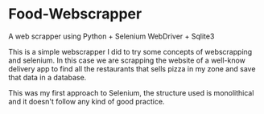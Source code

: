# Food-Webscrapper

A web scrapper using Python + Selenium WebDriver + Sqlite3

This is a simple webscrapper I did to try some concepts of webscrapping and selenium.
In this case we are scrapping the website of a well-know delivery app to find all the restaurants that sells pizza in my zone
and save that data in a database.

This was my first approach to Selenium, the structure used is monolithical and it doesn't follow any kind of good practice.
